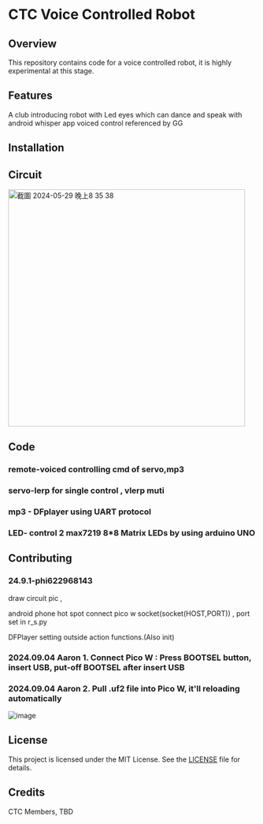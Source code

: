 # CTC Voice Controlled Robot

## Overview

This repository contains code for a voice controlled robot, it is highly experimental at this stage.

## Features
A club introducing robot with Led eyes which can dance and speak with android whisper app voiced control referenced by GG 
## Installation

## Circuit
<img width="481" alt="截圖 2024-05-29 晚上8 35 38" src="https://github.com/phi622968143/Arduino_Club/assets/40814498/84580d50-df1d-48cc-b646-913734259911">

## Code

### remote-voiced controlling cmd of servo,mp3 

### servo-lerp for single control , vlerp muti

### mp3 - DFplayer using UART protocol

### LED- control 2 max7219 8*8 Matrix LEDs by using arduino UNO 

## Contributing
### 24.9.1-phi622968143

  draw circuit pic , 
  
  android phone hot spot connect pico w socket(socket(HOST,PORT)) , port set in r_s.py
  
  DFPlayer setting outside action functions.(Also init)
  
### 2024.09.04 Aaron 1. Connect Pico W : Press BOOTSEL button, insert USB, put-off BOOTSEL after insert USB

### 2024.09.04 Aaron 2. Pull .uf2 file into Pico W, it'll reloading automatically
![image](https://github.com/user-attachments/assets/580ed21f-4091-4887-b5e6-5dc7f88acf41)


## License

This project is licensed under the MIT License. See the [LICENSE](LICENSE) file for details.

## Credits

CTC Members, TBD


